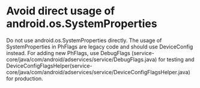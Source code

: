 # Avoid direct usage of android.os.SystemProperties

Do not use android.os.SystemProperties directly. The usage of SystemProperties in PhFlags are legacy
code and should use DeviceConfig instead. For adding new PhFlags, use DebugFlags
(service-core/java/com/android/adservices/service/DebugFlags.java) for testing and
DeviceConfigFlagsHelper(service-core/java/com/android/adservices/service/DeviceConfigFlagsHelper.java)
for production.